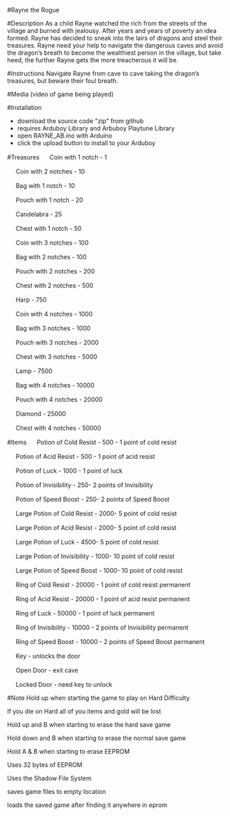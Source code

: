 #Rayne the Rogue

#Description
As a child Rayne watched the rich from the streets of the village and burned with jealousy. After years and years of poverty an idea formed. Rayne has decided to sneak into the lairs of dragons and steel their treasures. Rayne need your help to navigate the dangerous caves and avoid the dragon’s breath to become the wealthiest person in the village, but take heed, the further Rayne gets the more treacherous it will be. 

#Instructions
Navigate Rayne from cave to cave taking the dragon’s treasures, but beware their foul breath.

#Media
(video of game being played)

#Installation
- download the source code "zip" from github
- requires Arduboy Library and Arbuboy Playtune Library
- open RAYNE_AB.ino with Arduino
- click the upload button to install to your Arduboy

#Treasures
<img src="https://raw.githubusercontent.com/shdwwzrd/RAYNE_THE_ROGUE/master/sprites/coin1.png" width="16" height="16"> Coin with 1 notch - 1

<img src="https://raw.githubusercontent.com/shdwwzrd/RAYNE_THE_ROGUE/master/sprites/coin2.png" width="16" height="16"> Coin with 2 notches - 10

<img src="https://raw.githubusercontent.com/shdwwzrd/RAYNE_THE_ROGUE/master/sprites/bag1.png" width="16" height="16"> Bag with 1 notch - 10

<img src="https://raw.githubusercontent.com/shdwwzrd/RAYNE_THE_ROGUE/master/sprites/pouch1.png" width="16" height="16"> Pouch with 1 notch - 20

<img src="https://raw.githubusercontent.com/shdwwzrd/RAYNE_THE_ROGUE/master/sprites/candleabra.png" width="16" height="16"> Candelabra - 25

<img src="https://raw.githubusercontent.com/shdwwzrd/RAYNE_THE_ROGUE/master/sprites/chest1.png" width="16" height="16"> Chest with 1 notch - 50

<img src="https://raw.githubusercontent.com/shdwwzrd/RAYNE_THE_ROGUE/master/sprites/coin3.png" width="16" height="16"> Coin with 3 notches - 100

<img src="https://raw.githubusercontent.com/shdwwzrd/RAYNE_THE_ROGUE/master/sprites/bag2.png" width="16" height="16"> Bag with 2 notches - 100

<img src="https://raw.githubusercontent.com/shdwwzrd/RAYNE_THE_ROGUE/master/sprites/pouch2.png" width="16" height="16"> Pouch with 2 notches - 200

<img src="https://raw.githubusercontent.com/shdwwzrd/RAYNE_THE_ROGUE/master/sprites/chest2.png" width="16" height="16"> Chest with 2 notches - 500

<img src="https://raw.githubusercontent.com/shdwwzrd/RAYNE_THE_ROGUE/master/sprites/harp.png" width="16" height="16"> Harp - 750

<img src="https://raw.githubusercontent.com/shdwwzrd/RAYNE_THE_ROGUE/master/sprites/coin4.png" width="16" height="16"> Coin with 4 notches - 1000

<img src="https://raw.githubusercontent.com/shdwwzrd/RAYNE_THE_ROGUE/master/sprites/bag3.png" width="16" height="16"> Bag with 3 notches - 1000

<img src="https://raw.githubusercontent.com/shdwwzrd/RAYNE_THE_ROGUE/master/sprites/pouch3.png" width="16" height="16"> Pouch with 3 notches - 2000

<img src="https://raw.githubusercontent.com/shdwwzrd/RAYNE_THE_ROGUE/master/sprites/chest3.png" width="16" height="16"> Chest with 3 notches - 5000

<img src="https://raw.githubusercontent.com/shdwwzrd/RAYNE_THE_ROGUE/master/sprites/lamp.png" width="16" height="16"> Lamp - 7500

<img src="https://raw.githubusercontent.com/shdwwzrd/RAYNE_THE_ROGUE/master/sprites/bag4.png" width="16" height="16"> Bag with 4 notches - 10000

<img src="https://raw.githubusercontent.com/shdwwzrd/RAYNE_THE_ROGUE/master/sprites/pouch4.png" width="16" height="16"> Pouch with 4 notches - 20000

<img src="https://raw.githubusercontent.com/shdwwzrd/RAYNE_THE_ROGUE/master/sprites/diamond.png" width="16" height="16"> Diamond - 25000

<img src="https://raw.githubusercontent.com/shdwwzrd/RAYNE_THE_ROGUE/master/sprites/chest4.png" width="16" height="16"> Chest with 4 notches - 50000

#Items
<img src="https://raw.githubusercontent.com/shdwwzrd/RAYNE_THE_ROGUE/master/sprites/small_potion_c.png" width="16" height="16"> Potion of Cold Resist - 500 - 1 point of cold resist

<img src="https://raw.githubusercontent.com/shdwwzrd/RAYNE_THE_ROGUE/master/sprites/small_potion_a.png" width="16" height="16"> Potion of Acid Resist - 500 - 1 point of acid resist

<img src="https://raw.githubusercontent.com/shdwwzrd/RAYNE_THE_ROGUE/master/sprites/small_potion_l.png" width="16" height="16"> Potion of Luck - 1000 - 1 point of luck

<img src="https://raw.githubusercontent.com/shdwwzrd/RAYNE_THE_ROGUE/master/sprites/small_potion_i.png" width="16" height="16"> Potion of Invisibility - 250- 2 points of Invisibility

<img src="https://raw.githubusercontent.com/shdwwzrd/RAYNE_THE_ROGUE/master/sprites/small_potion_p.png" width="16" height="16"> Potion of Speed Boost - 250- 2 points of Speed Boost 

<img src="https://raw.githubusercontent.com/shdwwzrd/RAYNE_THE_ROGUE/master/sprites/cpotion.png" width="16" height="16"> Large Potion of Cold Resist - 2000- 5 point of cold resist

<img src="https://raw.githubusercontent.com/shdwwzrd/RAYNE_THE_ROGUE/master/sprites/apotion.png" width="16" height="16"> Large Potion of Acid Resist - 2000- 5 point of cold resist

<img src="https://raw.githubusercontent.com/shdwwzrd/RAYNE_THE_ROGUE/master/sprites/lpotion.png" width="16" height="16"> Large Potion of Luck - 4500- 5 point of cold resist

<img src="https://raw.githubusercontent.com/shdwwzrd/RAYNE_THE_ROGUE/master/sprites/ipotion.png" width="16" height="16"> Large Potion of Invisibility - 1000- 10 point of cold resist

<img src="https://raw.githubusercontent.com/shdwwzrd/RAYNE_THE_ROGUE/master/sprites/ppotion.png" width="16" height="16"> Large Potion of Speed Boost - 1000- 10 point of cold resist

<img src="https://raw.githubusercontent.com/shdwwzrd/RAYNE_THE_ROGUE/master/sprites/cring.png" width="16" height="16"> Ring of Cold Resist - 20000 - 1 point of cold resist permanent

<img src="https://raw.githubusercontent.com/shdwwzrd/RAYNE_THE_ROGUE/master/sprites/aring.png" width="16" height="16"> Ring of Acid Resist - 20000 - 1 point of acid resist permanent

<img src="https://raw.githubusercontent.com/shdwwzrd/RAYNE_THE_ROGUE/master/sprites/lring.png" width="16" height="16"> Ring of Luck - 50000 - 1 point of luck permanent

<img src="https://raw.githubusercontent.com/shdwwzrd/RAYNE_THE_ROGUE/master/sprites/iring.png" width="16" height="16"> Ring of Invisibility - 10000 - 2 points of Invisibility permanent

<img src="https://raw.githubusercontent.com/shdwwzrd/RAYNE_THE_ROGUE/master/sprites/pring.png" width="16" height="16"> Ring of Speed Boost - 10000 - 2 points of Speed Boost permanent 

<img src="https://raw.githubusercontent.com/shdwwzrd/RAYNE_THE_ROGUE/master/sprites/key.png" width="16" height="16"> Key - unlocks the door

<img src="https://raw.githubusercontent.com/shdwwzrd/RAYNE_THE_ROGUE/master/sprites/opendoor.png" width="16" height="16"> Open Door - exit cave

<img src="https://raw.githubusercontent.com/shdwwzrd/RAYNE_THE_ROGUE/master/sprites/closeddoor.png" width="16" height="16"> Locked Door - need key to unlock

#Note
 Hold up when starting the game to play on Hard Difficulty
 
 If you die on Hard all of you items and gold will be lost
 
 Hold up and B when starting to erase the hard save game
 
 Hold down and B when starting to erase the normal save game
 
 Hold A & B when starting to erase EEPROM
 
 Uses 32 bytes of EEPROM
 
 Uses the Shadow File System
 
  saves game files to empty location
  
  loads the saved game after finding it anywhere in eprom  


